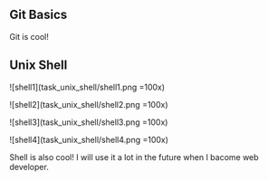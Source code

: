 ## Git Basics

Git is cool!

## Unix Shell
![shell1](task_unix_shell/shell1.png =100x)

![shell2](task_unix_shell/shell2.png =100x)

![shell3](task_unix_shell/shell3.png =100x)

![shell4](task_unix_shell/shell4.png =100x)

Shell is also cool! I will use it a lot in the future when I bacome web developer.
